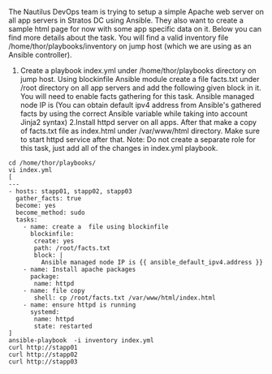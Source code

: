 The Nautilus DevOps team is trying to setup a simple Apache web server on all app servers in Stratos DC using Ansible. They also want to create a sample html page for now with some app specific data on it. Below you can find more details about the task.
You will find a valid inventory file /home/thor/playbooks/inventory on jump host (which we are using as an Ansible controller).
1. Create a playbook index.yml under /home/thor/playbooks directory on jump host. Using blockinfile Ansible module create a file facts.txt under /root directory on all app servers and add the following given block in it. You will need to enable facts gathering for this task.
Ansible managed node IP is <default ipv4 address>
(You can obtain default ipv4 address from Ansible's gathered facts by using the correct Ansible variable while taking into account Jinja2 syntax)
2.Install httpd server on all apps. After that make a copy of facts.txt file as index.html under /var/www/html directory. Make sure to start httpd service after that.
Note: Do not create a separate role for this task, just add all of the changes in index.yml playbook.

```
cd /home/thor/playbooks/
vi index.yml
[
---
- hosts: stapp01, stapp02, stapp03
  gather_facts: true
  become: yes
  become_method: sudo
  tasks:
    - name: create a  file using blockinfile
      blockinfile:
       create: yes
       path: /root/facts.txt
       block: |
         Ansible managed node IP is {{ ansible_default_ipv4.address }}
    - name: Install apache packages
      package:
       name: httpd
    - name: file copy
       shell: cp /root/facts.txt /var/www/html/index.html
    - name: ensure httpd is running
      systemd:
       name: httpd
       state: restarted  
]
ansible-playbook  -i inventory index.yml
curl http://stapp01
curl http://stapp02
curl http://stapp03
```
